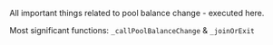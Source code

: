 All important things related to pool balance change - executed here.

Most significant functions:
`_callPoolBalanceChange` & `_joinOrExit`